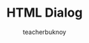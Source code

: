 ---
title: HTML Dialog
permalink: /videos/html-dialog/
banner:
  title: "HTML Dialog"
  subtitle: HTML
description: Alam mo bang puwede ka nang gumawa ng mga dialog box nang walang framework? Tingnan kung paano gawin iyan gamit lang ang `<dialog>` element ng HTML at kaunting JavaScript.
author: teacherbuknoy
rssLink: https://www.tiktok.com/@antaresphdev/video/7395934935049211152
syndication:
  - label: YouTube
    url: https://youtu.be/ZRSbGI4DkGQ
  - label: Facebook
    url: https://www.facebook.com/reel/3890447864564078
  - label: Tiktok
    url: https://www.tiktok.com/@antaresphdev/video/7435574025998404871
video:
  provider: bunny
  lang: fil
  embedCode: 71ca11c0-cc77-42f7-b6d4-b3ceb1975b36
cover:
  folder: html-dialog
  filename: cover.png
  sizes: [300, 600, 900, 1200, 1440, 1920]
  formats: ['png', 'webp', 'avif']
  width: 1080
  height: 1920
tags:
  - html
type: short
---